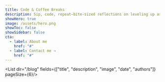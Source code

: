 ```yaml
---
title: Code & Coffee Breaks
description: Sip, code, repeat—bite-sized reflections on leveling up as a developer, each brewed alongside a fresh cup and a quick café review.
showHero: true
image: /assets/hero.png
showToc: false
showSidebar: false
cta:
  - label: About me
    href: "#"
  - label: Contact me →
    href: "#"
---
```


<List dir="/blog" fields={["title", "description", "image", "date", "authors"]} pageSize={6}/>
